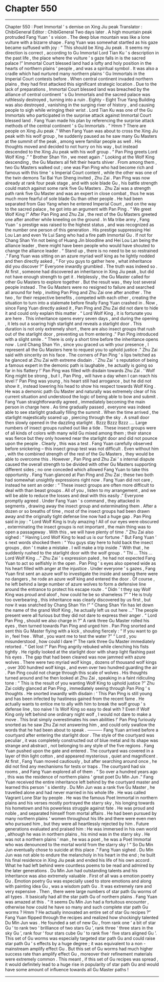 
# Chapter 550


---

Chapter 550 : Poet Immortal ’ s demise on Xing Jiu peak
Translator : ChibiGeneral Editor : ChibiGeneral
Two days later . A high mountain peak protruded Fang Yuan ’ s vision .
The deep blue mountain was like a lone vulture with a bizarre shape .
Fang Yuan was somewhat startled as his gaze became suffused with joy : “ This should be Xing Jiu peak . It seems my direction is correct , according to Gu Immortal Lord Tian Ku ’ s description in the past life , the place where the vulture ’ s gaze falls in is the sacred palace !”
Immortal Court blessed land had a lofty and holy position in the hearts of northern plains ’ people , and was a spiritual symbol . It was also a cradle which had nurtured many northern plains ’ Gu Immortals in the Imperial Court contests before .
When central continent invaded northern plains , they had first attacked this significant strategic location .
Due to the lack of preparations , Immortal Court blessed land was breached by the alliance of central continent ’ s Gu Immortals and the sacred palace was ruthlessly destroyed , turning into a ruin . Eighty - Eight True Yang Building was also destroyed , vanishing in the surging river of history , and causing people to sigh while wringing their wrist .
Lord Tian Ku was one of the Gu Immortals who participated in the surprise attack against Immortal Court blessed land . Fang Yuan made his plan by referencing the surprise attack methods of the central continent ’ s Gu Immortals .
“ Hmm ? There are people on Xing Jiu peak .” When Fang Yuan was about to cross the Xing Jiu peak with his wolf group , he suddenly paused as he saw many Gu Masters at the summit of the peak , among were familiar people as well .
His thoughts moved and decided to not hurry on his way , but instead descended to the Xing Jiu peak with his wolf group .
“ Pan Ping greets Lord Wolf King .”
“ Brother Shan Yin , we meet again .”
Looking at the Wolf King descending , the Gu Masters all felt their hearts shiver . From among them , two Gu Masters walked out ; one was Pan Ping who had become rich and famous with this time ’ s Imperial Court content , while the other was one of the twin demons Tai Bai Yun Sheng invited , Zhu Zai .
Pan Ping was now already at rank four peak stage , and with sole blade Gu , his battle strength could match against some rank five Gu Masters .
Zhu Zai was a strength path rank five Gu Master and was an expert in close combat , thus he was much more fearful of sole blade Gu than other people . He had been separated from Gao Yang when he entered Imperial Court , and on the way to the sacred palace , he got into an argument with Pan Ping .
“ We greet Wolf King !” After Pan Ping and Zhu Zai , the rest of the Gu Masters greeted one after another while kneeling on the ground .
In Ma tribe army , Fang Yuan ’ s prestige was raised to the highest status , and was recognized as the number one person of this generation . His prestige suppressing Hei Lou Lan and even Ye Lui Sang who had a fire path Immortal Gu .
If not for Chang Shan Yin not being of Huang Jin bloodline and Hei Lou Lan being the alliance leader , there might have been people who would have shouted to change the alliance leader .
“ Stand up , there is no need to be so restrained .” Fang Yuan was sitting on an azure myriad wolf king as he lightly nodded and then directly asked , “ For you guys to gather here , what inheritance did you discover ?”
Everyone inwardly grumbled .
The truth was indeed so . At first , someone had discovered an inheritance in Xing Jiu peak , but did not have enough strength to get it . Helplessly , the Gu Master called for other Gu Masters to explore together . But the result was , they lost several people instead .
The Gu Masters were no resigned to failure and searched all around for help , inviting Pan Ping and Zhu Zai one after another .
The two , for their respective benefits , competed with each other , creating the situation to turn into a stalemate before finally Fang Yuan crashed in .
Now , since Fang Yuan directly asked it , Pan Ping and Zhu Zai did not dare to hide it and could only explain this matter .
“ Lord Wolf King , it is fortunate you are here . This inheritance opens every seven days , and during the opening , it lets out a soaring high starlight and reveals a starlight door . This duration is not only extremely short , there are also insect groups that rush out of the starlight door , preventing us from entering .” Pan Ping introduced with a slight smile .
“ There is only a short time before the inheritance opens now . Lord Chang Shan Yin , since you graced us with your presence , I represent all the Gu Masters here to request you to uphold justice .” Zhu Zai said with sincerity on his face .
The corners of Pan Ping ’ s lips twitched as he glanced at Zhu Zai with extreme disdain .
‘ Zhu Zai ’ s reputation of being a famous expert in the demonic path is laughable , he actually is going so far in his flattery !’ Pan Ping was filled with disdain towards Zhu Zai .
‘ Wolf King might be strong , but I , Pan Ping , will have a day when I can reach his level !’ Pan Ping was young , his heart still had arrogance , but he did not show it , instead lowering his head to show his respect towards Wolf King .
He was a demonic path Gu Master and naturally was extremely clear of his current situation and understood the logic of being able to bow and submit .
Fang Yuan straightforwardly agreed , immediately becoming the main person in charge here .
As time gradually passed , everyone was indeed able to see starlight gradually filling the summit .
When the time arrived , the starlight majestically soared up , piercing through the sky . A small door then slowly opened in the dazzling starlight .
Bzzz Bzzz Bzzz ….
Large numbers of insect groups rushed out like a tide .
These insect groups were of all kinds of colors with many wild Gu mixed among them ; their stance was fierce but they only hovered near the starlight door and did not pounce upon the people .
Clearly , this was a test .
Fang Yuan carefully observed before snickering – this insect group test was not difficult . Even without him , with the combined strength of the rest of the Gu Masters , they would be able to overcome this .
However , Pan Ping and Zhu Zai ’ s internal dispute caused the overall strength to be divided with other Gu Masters supporting different sides ; no one conceded which allowed Fang Yuan to take this opportunity .
Fang Yuan glanced at Pan Ping and Zhu Zai ; these two both had somewhat unsightly expressions right now .
Fang Yuan did not care , instead he sent an order : “ These insect groups are often more difficult to deal with than beast groups . All of you , listen to my arrangement , and we will be able to reduce the losses and deal with this easily .”
Everyone promptly agreed . Under Fang Yuan ’ s command , they attacked in segments , drawing away the insect group and exterminating them .
After a dozen or so breaths of time , most of the insect groups had been drawn away and the originally tight defense line now had a huge gap .
Pan Ping said in joy : “ Lord Wolf King is truly amazing ! All of our eyes were obscured , exterminating the insect groups is not important , the main thing was to open a passageway . With this , we will have plenty of time .”
Zhu Zai also sighed : “ Having Lord Wolf King to lead us is our fortune .”
But Fang Yuan ’ s next words shocked them : “ You guys stay here to hold back the insect groups , don ’ t make a mistake . I will make a trip inside .”
With that , he suddenly rushed to the starlight door with the wolf group .
“ Thi … This … Lord Wolf King …” Zhu Zai ’ s expression paled , he had not expected Fang Yuan to act so selfishly in the open .
Pan Ping ’ s eyes also opened wide as his heart filled with anger at the injustice .
Under everyone ’ s gazes , Fang Yuan first sent an azure wolf to investigate the inside and seeing there were no dangers , he rode an azure wolf king and entered the door .
Of course , he left behind a large number of azure wolves to form a defensive line around the entrance to protect his escape route .
“ Didn ’ t they say Wolf King was proud and aloof , how could he be so shameless ?”
“ He is truly too overbearing , this inheritance was clearly discovered by us first , but now it was snatched by Chang Shan Yin !”
“ Chang Shan Yin has let down the name of the grand Wolf King , he actually left us out here …”
The people present were all furious but they did not dare to express their anger .
“ Lord Pan Ping , should we also charge in ?” A rank three Gu Master rolled his eyes , then turned towards Pan Ping and urged him .
Pan Ping snorted and sent this Gu Master flying with a kick , shouting fiercely : “ If you want to go in , feel free . What , you want me to test the water ?”
“ Lord , you misunderstood , how could I dare !” The rank three Gu Master immediately retorted .
“ Get lost !”
Pan Ping angrily rebuked while clenching his fists tightly .
He rigidly looked at the starlight door with sharp light flashing past his eyes .
The gap that had been cleared was now jammed with azure wolves . There were two myriad wolf kings , dozens of thousand wolf kings , over 300 hundred wolf kings , and even over two hundred guarding the air .
Pan Ping could not charge through this scale of wolves .
His thoughts turned around and he then looked at Zhu Zai , speaking in a faint ridiculing tone : “ This is the result of you wanting Wolf King to uphold justice ?”
Zhu Zai coldly glanced at Pan Ping , immediately seeing through Pan Ping ’ s thoughts .
He snorted inwardly with disdain : ‘ This Pan Ping is still young and has been infected by hastiness gained from the recent fame . He actually wants to entice me to ally with him to break the wolf group ’ s defense line , too naive ! Is Wolf King so easy to deal with ? Even if Wolf King only left behind one ordinary night wolf , I would not dare to make a move . This brat simply overestimates his own abilities !’
Pan Ping furiously snorted as he saw Zhu Zai not answering him , and could only swallow the words that he had been about to speak .
———-
Fang Yuan arrived before a courtyard after entering the starlight door .
The style of the courtyard was peculiar , it was completely constructed out of blue metal and its shape was strange and abstract , not belonging to any style of the five regions .
Fang Yuan pushed upon the gate and entered . The courtyard was covered in a layer of thin light cotton , and appeared mysterious , quiet and magnificent .
At first , Fang Yuan moved cautiously , but after searching around once , he did not find any mechanisms for tests or traps .
The courtyard had six rooms , and Fang Yuan explored all of them .
“ So over a hundred years ago , this was the residence of northern plains ’ great poet Du Min Jun .” Fang Yuan received the entire inheritance left behind by the courtyard master and learned this person ’ s identity .
Du Min Jun was a rank five Gu Master , he travelled alone and had never married in his whole life . He was called Vagrant Lone Star by people . He was the famous Poet Immortal in northern plains and his verses mostly portrayed the starry sky , his longing towards his hometown and his powerless struggle against fate .
He was proud and noble , and separated himself from mortal affairs . He had been pursued by many northern plains ’ women throughout his life and there were even men who pursued him , but they were all heartlessly rejected by him .
Future generations evaluated and praised him : He was immersed in his own world , although he was in northern plains , his mind was in the starry sky . He was not a northern plains ’ man , he was a poet , he was a Poet Immortal who was denounced to the mortal world from the starry sky !
“ So Du Min Jun eventually chose to suicide at this place .” Fang Yuan sighed .
Du Min Jun was not able to endure the melancholy in his heart in the end ; he built his final residence in Xing Jiu peak and ended his life of his own accord . What he had left behind were countless poems to be read and admired by the later generations .
Du Min Jun had outstanding talents and his inheritance was also extremely valuable .
First of all was a emotion poetry Gu . Emotion poetry Gu was especially used to store emotions and along with painting idea Gu , was a wisdom path Gu . It was extremely rare and very expensive .
Then , there were large numbers of star path Gu worms of all types . It basically had all the star path Gu of northern plains .
Fang Yuan was amazed at this .
“ It seems Du Min Jun had a fortuitous encounter , otherwise how could he have so many and such complete star path Gu worms ? Hmm ? He actually innovated an entire set of star Gu recipes ?”
Fang Yuan flipped through the recipes and realized how shockingly talented Du Min Jun was .
He founded a set of new Gu , from rank one ‘ a bit of star Gu ’ to rank two ‘ brilliance of two stars Gu ’, rank three ‘ three stars in the sky Gu ’, rank four ‘ four stars cube Gu ’ to rank five ‘ five stars aligned Gu ’.
This set of Gu worms was especially targeted star path Gu and could raise star path Gu ’ s effects by a huge degree ; it was equivalent to a non - mainstream amplify effect Gu . But this set of Gu worms had much higher success rate than amplify effect Gu , moreover their refinement materials were extremely common . This meant , if this set of Gu recipes was spread , it would definitely lead to a huge rise in popularity of star path Gu and would have some amount of influence towards all Gu Master paths !

---

